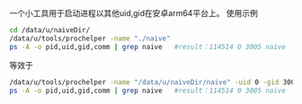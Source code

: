 一个小工具用于启动进程以其他uid,gid在安卓arm64平台上。
使用示例
```sh
cd /data/u/naiveDir/
/data/u/tools/prochelper -name "./naive"
ps -A -o pid,uid,gid,comm | grep naive   #result：114514 0 3005 naive
```
等效于
```sh
/data/u/tools/prochelper -name "/data/u/naiveDir/naive" -uid 0 -gid 3005 -out "null" -err "null" -- -c /data/u/naiveDir/config.json
ps -A -o pid,uid,gid,comm | grep naive   #result：114514 0 3005 naive
```
